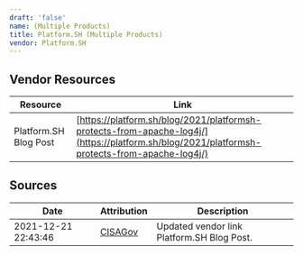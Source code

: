```yaml
---
draft: 'false'
name: (Multiple Products)
title: Platform.SH (Multiple Products)
vendor: Platform.SH
---
```


## Vendor Resources
| Resource | Link |
| --- | --- |
| Platform.SH Blog Post | [https://platform.sh/blog/2021/platformsh-protects-from-apache-log4j/](https://platform.sh/blog/2021/platformsh-protects-from-apache-log4j/) |



## Sources
| Date | Attribution | Description |
| --- | --- | --- |
| 2021-12-21 22:43:46 | [CISAGov](https://raw.githubusercontent.com/cisagov/log4j-affected-db/develop/README.md) | Updated vendor link Platform.SH Blog Post.  |
